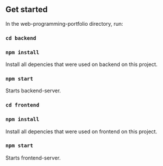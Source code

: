 ## Get started

In the web-programming-portfolio directory, run:

### `cd backend`

### `npm install`

Install all depencies that were used on backend on this project.

### `npm start`

Starts backend-server.

### `cd frontend`

### `npm install`

Install all depencies that were used on frontend on this project.

### `npm start`

Starts frontend-server.
